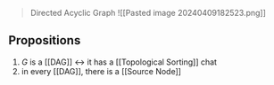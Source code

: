 >Directed Acyclic Graph 
![[Pasted image 20240409182523.png]]

## Propositions
1) $G$ is a [[DAG]] $\leftrightarrow$ it has a [[Topological Sorting]] chat
2) in every [[DAG]], there is a [[Source Node]] 
